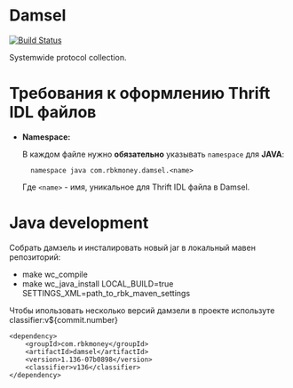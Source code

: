 # Damsel

[![Build Status](http://ci.rbkmoney.com/buildStatus/icon?job=rbkmoney_private/damsel/master)](http://ci.rbkmoney.com/job/rbkmoney_private/job/damsel/job/master/)

Systemwide protocol collection.


# Требования к оформлению Thrift IDL файлов

- __Namespace:__ 

	В каждом файле нужно __обязательно__ указывать `namespace` для __JAVA__:
		
		namespace java com.rbkmoney.damsel.<name>
			
	Где `<name>` - имя, уникальное для Thrift IDL файлa в Damsel.
	
	
# Java development

Собрать дамзель и инсталировать новый jar в локальный мавен репозиторий:

* make wc_compile
* make wc_java_install LOCAL_BUILD=true SETTINGS_XML=path_to_rbk_maven_settings		

Чтобы ипользовать несколько версий дамзели в проекте используте classifier:v${commit.number}

```
<dependency>
    <groupId>com.rbkmoney</groupId>
    <artifactId>damsel</artifactId>
    <version>1.136-07b0898</version>
    <classifier>v136</classifier>
</dependency>
```